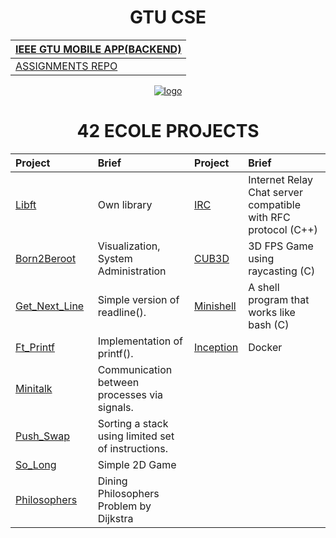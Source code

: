 

<div align="center">
    
# GTU CSE
|[IEEE GTU MOBILE APP(BACKEND)](https://play.google.com/store/apps/details?id=com.ieee.mobile_app)|
|:-|
|[ASSIGNMENTS REPO](https://github.com/oolkay/GTU-CSE/tree/main)|


[![logo](https://upload.wikimedia.org/wikipedia/tr/2/23/Gebze_Teknik_%C3%9Cniversitesi.PNG)](https://github.com/oolkay/GTU-CSE/tree/main)


# 42 ECOLE PROJECTS
|Project|Brief|Project|Brief| 
| :-	|	:-	| :-	|	:-	|
| [Libft](https://github.com/oolkay/42_libft) <img width=150>| Own library | [IRC](https://github.com/oolkay/IRC)|Internet Relay Chat server compatible with RFC protocol (C++)|
| [Born2Beroot](https://github.com/oolkay/Born2BeRoot/tree/main)|Visualization, System Administration| [CUB3D](https://github.com/oolkay/gtu-rtx-xv6)|3D FPS Game using raycasting (C)|
| [Get_Next_Line](https://github.com/oolkay/42_get_next_line)|Simple version of readline().| [Minishell](https://github.com/oolkay/Minishell)|A shell program that works like bash (C)|
| [Ft_Printf](https://github.com/oolkay/42_ft_printf)|Implementation of printf().| [Inception](https://github.com/oolkay/Inception42)|Docker|
| [Minitalk](https://github.com/oolkay/42_minitalk)|Communication between processes via signals.|
| [Push_Swap](https://github.com/oolkay/push_swap)|Sorting a stack using limited set of instructions.|
| [So_Long](https://github.com/oolkay/so_long)|Simple 2D Game|
| [Philosophers](https://github.com/oolkay/Dining-Philosophers-Problem)|Dining Philosophers Problem by Dijkstra|
